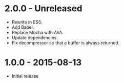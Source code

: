 # 2.0.0 - Unreleased
* Rewrite in ES6.
* Add Babel.
* Replace Mocha with AVA.
* Update dependencies.
* Fix decompressor so that a buffer is always returned.

# 1.0.0 - 2015-08-13
* Initial release